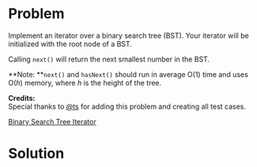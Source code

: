 
# Problem

Implement an iterator over a binary search tree (BST). Your iterator will be
initialized with the root node of a BST.

Calling `next()` will return the next smallest number in the BST.

**Note: **`next()` and `hasNext()` should run in average O(1) time and uses O(_h_) memory, where _h_ is the height of the tree. 

**Credits:**  
Special thanks to [@ts](https://oj.leetcode.com/discuss/user/ts) for adding
this problem and creating all test cases.



[Binary Search Tree Iterator](https://leetcode.com/problems/binary-search-tree-iterator)

# Solution



